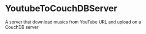 # YoutubeToCouchDBServer
A server that download musics from YouTube URL and upload on a CouchDB server
